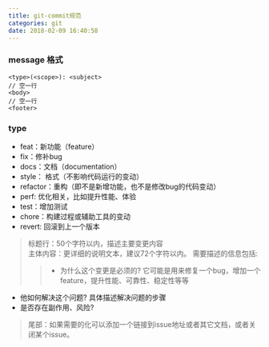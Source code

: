 ```yaml
---
title: git-commit规范
categories: git
date: 2018-02-09 16:40:58
---
```



### message 格式  
	
	<type>(<scope>): <subject>
	// 空一行
	<body>
	// 空一行
	<footer>
	
### type 

* feat：新功能（feature）
* fix：修补bug
* docs：文档（documentation）
* style： 格式（不影响代码运行的变动）
* refactor：重构（即不是新增功能，也不是修改bug的代码变动）
* perf: 优化相关，比如提升性能、体验
* test：增加测试
* chore：构建过程或辅助工具的变动
* revert: 回滚到上一个版本


> 标题行：50个字符以内，描述主要变更内容  
> 主体内容：更详细的说明文本，建议72个字符以内。 需要描述的信息包括:
>> * 为什么这个变更是必须的? 它可能是用来修复一个bug，增加一个feature，提升性能、可靠性、稳定性等等
* 他如何解决这个问题? 具体描述解决问题的步骤
* 是否存在副作用、风险?  
 
>尾部：如果需要的化可以添加一个链接到issue地址或者其它文档，或者关闭某个issue。